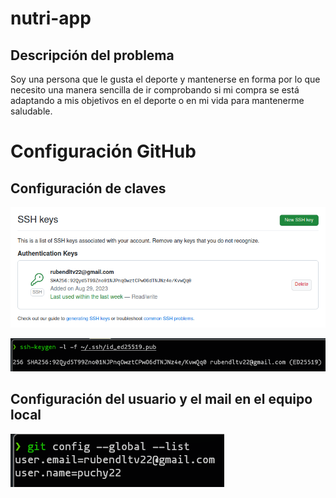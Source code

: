 # nutri-app

## Descripción del problema

Soy una persona que le gusta el deporte y mantenerse en forma por lo que necesito una manera
sencilla de ir comprobando si mi compra se está adaptando a mis objetivos en el deporte o en
mi vida para mantenerme saludable.

# Configuración GitHub

## Configuración de claves

![Clave en GitHub](./doc/clave_github.png)

![Comprobación clave equipo local](./doc/comprobacion_clave_equipo_local.png)

## Configuración del usuario y el mail en el equipo local

![Usuario y mail github](./doc/user_mail_git.png)

